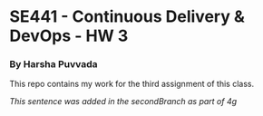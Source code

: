 # SE441 - Continuous Delivery & DevOps - HW 3
### By Harsha Puvvada

This repo contains my work for the third assignment of this class.

*This sentence was added in the secondBranch as part of 4g*